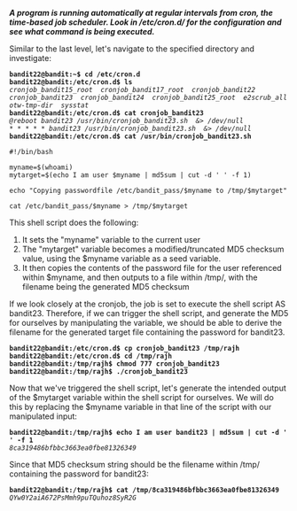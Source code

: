 ***A program is running automatically at regular intervals from cron, the time-based job scheduler. Look in /etc/cron.d/ for the configuration and see what command is being executed.***

Similar to the last level, let's navigate to the specified directory and investigate:

**`bandit22@bandit:~$ cd /etc/cron.d`**  
**`bandit22@bandit:/etc/cron.d$ ls`**  
*`cronjob_bandit15_root  cronjob_bandit17_root  cronjob_bandit22  cronjob_bandit23  cronjob_bandit24  cronjob_bandit25_root  e2scrub_all  otw-tmp-dir  sysstat`*  
**`bandit22@bandit:/etc/cron.d$ cat cronjob_bandit23`**  
*`@reboot bandit23 /usr/bin/cronjob_bandit23.sh  &> /dev/null`*  
*`* * * * * bandit23 /usr/bin/cronjob_bandit23.sh  &> /dev/null`*  
**`bandit22@bandit:/etc/cron.d$ cat /usr/bin/cronjob_bandit23.sh`**  
```
#!/bin/bash 

myname=$(whoami) 
mytarget=$(echo I am user $myname | md5sum | cut -d ' ' -f 1) 

echo "Copying passwordfile /etc/bandit_pass/$myname to /tmp/$mytarget"

cat /etc/bandit_pass/$myname > /tmp/$mytarget
```

This shell script does the following:
1. It sets the "myname" variable to the current user
2. The "mytarget" variable becomes a modified/truncated MD5 checksum value, using the $myname variable as a seed variable. 
3. It then copies the contents of the password file for the user referenced within $myname, and then outputs to a file within /tmp/, with the filename being the generated MD5 checksum

If we look closely at the cronjob, the job is set to execute the shell script AS bandit23. Therefore, if we can trigger the shell script, and generate the MD5 for ourselves by manipulating the variable, we should be able to derive the filename for the generated target file containing the password for bandit23. 

**`bandit22@bandit:/etc/cron.d$ cp cronjob_bandit23 /tmp/rajh`**  
**`bandit22@bandit:/etc/cron.d$ cd /tmp/rajh`**  
**`bandit22@bandit:/tmp/rajh$ chmod 777 cronjob_bandit23`**  
**`bandit22@bandit:/tmp/rajh$ ./cronjob_bandit23`**  

Now that we've triggered the shell script, let's generate the intended output of the $mytarget variable within the shell script for ourselves. We will do this by replacing the $myname variable in that line of the script with our manipulated input:

**`bandit22@bandit:/tmp/rajh$ echo I am user bandit23 | md5sum | cut -d ' ' -f 1`**  
*`8ca319486bfbbc3663ea0fbe81326349`*  

Since that MD5 checksum string should be the filename within /tmp/ containing the password for bandit23:

**`bandit22@bandit:/tmp/rajh$ cat /tmp/8ca319486bfbbc3663ea0fbe81326349`**  
*`QYw0Y2aiA672PsMmh9puTQuhoz8SyR2G`*
